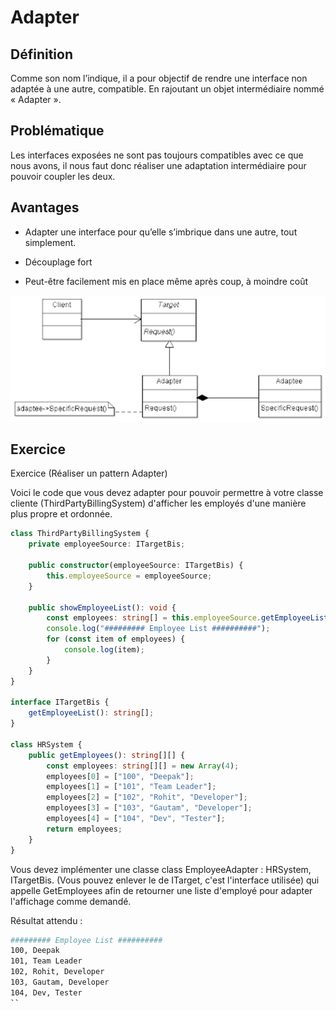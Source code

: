 # Adapter

## Définition

Comme son nom l’indique, il a pour objectif de rendre une interface non adaptée à une autre, compatible. En rajoutant un objet intermédiaire nommé « Adapter ».

## Problématique

Les interfaces exposées ne sont pas toujours compatibles avec ce que nous avons, il nous faut donc réaliser une adaptation intermédiaire pour pouvoir coupler les deux. 

## Avantages

- Adapter une interface pour qu’elle s’imbrique dans une autre, tout simplement.
 
- Découplage fort
 
- Peut-être facilement mis en place même après coup, à moindre coût

![UML Adapter](https://raw.githubusercontent.com/kbrdn1/Design-Patterns-TS/main/assets/UML-Adapter.png)

## Exercice
Exercice (Réaliser un pattern Adapter)

Voici le code que vous devez adapter pour pouvoir permettre à votre classe cliente (ThirdPartyBillingSystem) d'afficher les employés d'une manière plus propre et ordonnée. 

```typescript
class ThirdPartyBillingSystem {
    private employeeSource: ITargetBis;

    public constructor(employeeSource: ITargetBis) {
        this.employeeSource = employeeSource;
    }

    public showEmployeeList(): void {
        const employees: string[] = this.employeeSource.getEmployeeList();
        console.log("######### Employee List ##########");
        for (const item of employees) {
            console.log(item);
        }
    }
}

interface ITargetBis {
    getEmployeeList(): string[];
}

class HRSystem {
    public getEmployees(): string[][] {
        const employees: string[][] = new Array(4);
        employees[0] = ["100", "Deepak"];
        employees[1] = ["101", "Team Leader"];
        employees[2] = ["102", "Rohit", "Developer"];
        employees[3] = ["103", "Gautam", "Developer"];
        employees[4] = ["104", "Dev", "Tester"];
        return employees;
    }
}
```

Vous devez implémenter une classe
class EmployeeAdapter : HRSystem, ITargetBis.
(Vous pouvez enlever le de ITarget, c'est l'interface utilisée) qui appelle GetEmployees afin de retourner une liste d'employé pour adapter l'affichage comme demandé.

Résultat attendu :
```bash
######### Employee List ##########
100, Deepak
101, Team Leader
102, Rohit, Developer
103, Gautam, Developer
104, Dev, Tester
``
